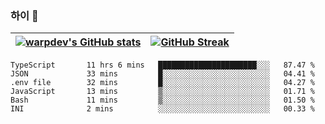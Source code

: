 
### 하이 👋
[![warpdev's GitHub stats](https://github-readme-stats.vercel.app/api?username=warpdev&show_icons=true&theme=vue-dark)](#) |[![GitHub Streak](https://github-readme-streak-stats.herokuapp.com/?user=warpdev&theme=dark)](#)
--- | --- |
<!--START_SECTION:waka-->

```text
TypeScript       11 hrs 6 mins   ██████████████████████░░░   87.47 %
JSON             33 mins         █░░░░░░░░░░░░░░░░░░░░░░░░   04.41 %
.env file        32 mins         █░░░░░░░░░░░░░░░░░░░░░░░░   04.27 %
JavaScript       13 mins         ▒░░░░░░░░░░░░░░░░░░░░░░░░   01.71 %
Bash             11 mins         ▒░░░░░░░░░░░░░░░░░░░░░░░░   01.50 %
INI              2 mins          ░░░░░░░░░░░░░░░░░░░░░░░░░   00.33 %
```

<!--END_SECTION:waka-->

<!--
**warpdev/warpdev** is a ✨ _special_ ✨ repository because its `README.md` (this file) appears on your GitHub profile.

Here are some ideas to get you started:

- 🔭 I’m currently working on ...
- 🌱 I’m currently learning ...
- 👯 I’m looking to collaborate on ...
- 🤔 I’m looking for help with ...
- 💬 Ask me about ...
- 📫 How to reach me: ...
- 😄 Pronouns: ...
- ⚡ Fun fact: ...
-->
